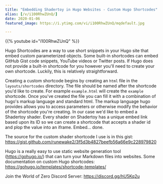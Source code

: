 ```yaml
---
title: "Embedding Shadertoy in Hugo Websites - Custom Hugo Shortcodes"
alias: [/v/i100RhwZUnQ/]
date: 2020-01-06
featured_image: https://i.ytimg.com/vi/i100RhwZUnQ/mqdefault.jpg

---
```


{{% youtube id="i100RhwZUnQ" %}}

Hugo Shortcodes are a way to use short snippets in your Hugo site that embed custom parameterized objects. Some built-in shortcodes can embed GitHub Gist code snippets, YouTube videos or Twitter posts. If Hugo does not provide a built-in shortcode for you however you'll need to create your own shortcode. Luckily, this is relatively straightforward.

Creating a custom shortcode begins by creating an `html` file in the `layouts/shortcodes` directory. The file should be named after the shortcode you'd like to create. For example `example.html` will create the `example` shortcode. Once you've created the file you can fill it with a combination of hugo's markup language and standard html. The markup language hugo provides allows you to access parameters or otherwise modify the behavior of the shortcode you're creating. In our case we'd like to embed a Shadertoy shader. Every shader on Shadertoy has a unique embed link based upon its ID so we can create a shortcode that accepts a shader id and plop the value into an iframe. Embed... done.

The source for the custom shader shortcode I use is in this gist: https://gist.github.com/runewake2/3f5d3b4827beefb56a66e9c228979820

Hugo is a really easy to use static website generation tool (https://gohugo.io/) that can turn your Markdown files into websites. Some documentation on custom Hugo shortcodes: https://gohugo.io/templates/shortcode-templates/

Join the World of Zero Discord Server: https://discord.gg/hU5Kq2u